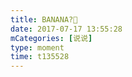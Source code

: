```yaml
---
title: BANANA?🍌
date: 2017-07-17 13:55:28
mCategories: [说说]
type: moment
time: t135528
---
```


<div id="pics-20170717135528"></div>

<script src="/lib/moment/pics.js"></script>
<script>
var data = [
    {"link": "2017-07-17_000000.jpeg", "type": "shuoshuo"}
];
picsRender(data, "pics-20170717135528");
</script>
